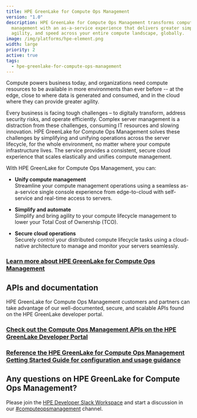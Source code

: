 ```yaml
---
title: HPE GreenLake for Compute Ops Management
version: "1.0"
description: HPE GreenLake for Compute Ops Management transforms compute
  management with an as-a-service experience that delivers greater simplicity,
  agility, and speed across your entire compute landscape, globally.
image: /img/platforms/hpe-element.png
width: large
priority: 2
active: true
tags:
  - hpe-greenlake-for-compute-ops-management
---
```

Compute powers business today, and organizations need compute resources to be available in more environments than ever before -- at the edge, close to where data is generated and consumed, and in the cloud where they can provide greater agility.



Every business is facing tough challenges – to digitally transform, address security risks, and operate efficiently. Complex server management is a distraction from these challenges, consuming IT resources and slowing innovation. HPE GreenLake for Compute Ops Management solves these challenges by simplifying and unifying operations across the server lifecycle, for the whole environment, no matter where your compute infrastructure lives. The service provides a consistent, secure cloud experience that scales elastically and unifies compute management.



With HPE GreenLake for Compute Ops Management, you can:

* **Unify compute management**   
Streamline your compute management operations using a seamless as-a-service single console experience from edge-to-cloud with self-service and real-time access to servers.   


* **Simplify and automate**   
Simplify and bring agility to your compute lifecycle management to lower your Total Cost of Ownership (TCO).   


* **Secure cloud operations**   
Securely control your distributed compute lifecycle tasks using a cloud-native architecture to manage and monitor your servers seamlessly.   

### [Learn more about HPE GreenLake for Compute Ops Management](https://www.hpe.com/us/en/compute/management-software.html)


## APIs and documentation
HPE GreenLake for Compute Ops Management customers and partners can take advantage of our well-documented, secure, and scalable APIs found on the HPE GreenLake developer portal. 

### [Check out the Compute Ops Management APIs on the HPE GreenLake Developer Portal](https://developer.greenlake.hpe.com/docs/greenlake/services/compute-ops/public/)

### [Reference the HPE GreenLake for Compute Ops Management Getting Started Guide for configuration and usage guidance](https://www.hpe.com/info/com-gsg)


## Any questions on HPE GreenLake for Compute Ops Management?
Please join the [HPE Developer Slack Workspace](https://slack.hpedev.io/) and start a discussion in our [#computeopsmanagement](https://hpedev.slack.com/archives/C03QTQWC213) channel.

